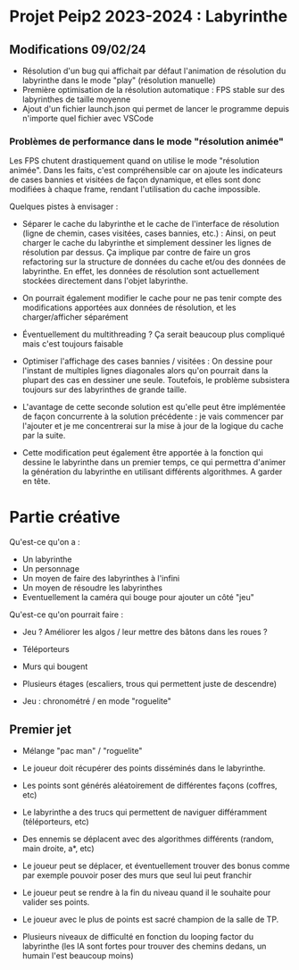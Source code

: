 # Projet Peip2 2023-2024 : Labyrinthe

## Modifications 09/02/24

- Résolution d'un bug qui affichait par défaut l'animation de résolution du labyrinthe dans le mode "play" (résolution manuelle)
- Première optimisation de la résolution automatique : FPS stable sur des labyrinthes de taille moyenne
- Ajout d'un fichier launch.json qui permet de lancer le programme depuis n'importe quel fichier avec VSCode

### Problèmes de performance dans le mode "résolution animée"

Les FPS chutent drastiquement quand on utilise le mode "résolution animée". Dans les faits, c'est compréhensible car on ajoute les indicateurs de cases bannies et visitées de façon dynamique, et elles sont donc modifiées à chaque frame, rendant l'utilisation du cache impossible.

Quelques pistes à envisager :

- Séparer le cache du labyrinthe et le cache de l'interface de résolution (ligne de chemin, cases visitées, cases bannies, etc.) : Ainsi, on peut charger le cache du labyrinthe et simplement dessiner les lignes de résolution par dessus. Ça implique par contre de faire un gros refactoring sur la structure de données du cache et/ou des données de labyrinthe. En effet, les données de résolution sont actuellement stockées directement dans l'objet labyrinthe.
- On pourrait également modifier le cache pour ne pas tenir compte des modifications apportées aux données de résolution, et les charger/afficher séparément
- Éventuellement du multithreading ? Ça serait beaucoup plus compliqué mais c'est toujours faisable

- Optimiser l'affichage des cases bannies / visitées : On dessine pour l'instant de multiples lignes diagonales alors qu'on pourrait dans la plupart des cas en dessiner une seule. Toutefois, le problème subsistera toujours sur des labyrinthes de grande taille.
- L'avantage de cette seconde solution est qu'elle peut être implémentée de façon concurrente à la solution précédente : je vais commencer par l'ajouter et je me concentrerai sur la mise à jour de la logique du cache par la suite.
- Cette modification peut également être apportée à la fonction qui dessine le labyrinthe dans un premier temps, ce qui permettra d'animer la génération du labyrinthe en utilisant différents algorithmes. A garder en tête.

# Partie créative

Qu'est-ce qu'on a :

- Un labyrinthe
- Un personnage
- Un moyen de faire des labyrinthes à l'infini
- Un moyen de résoudre les labyrinthes
- Eventuellement la caméra qui bouge pour ajouter un côté "jeu"

Qu'est-ce qu'on pourrait faire :

- Jeu ? Améliorer les algos / leur mettre des bâtons dans les roues ?
- Téléporteurs
- Murs qui bougent
- Plusieurs étages (escaliers, trous qui permettent juste de descendre)

- Jeu : chronométré / en mode "roguelite"

## Premier jet

- Mélange "pac man" / "roguelite"
- Le joueur doit récupérer des points disséminés dans le labyrinthe.
- Les points sont générés aléatoirement de différentes façons (coffres, etc)
- Le labyrinthe a des trucs qui permettent de naviguer différamment (téléporteurs, etc)
- Des ennemis se déplacent avec des algorithmes différents (random, main droite, a\*, etc)
- Le joueur peut se déplacer, et éventuellement trouver des bonus comme par exemple pouvoir poser des murs que seul lui peut franchir
- Le joueur peut se rendre à la fin du niveau quand il le souhaite pour valider ses points.
- Le joueur avec le plus de points est sacré champion de la salle de TP.

- Plusieurs niveaux de difficulté en fonction du looping factor du labyrinthe (les IA sont fortes pour trouver des chemins dedans, un humain l'est beaucoup moins)


